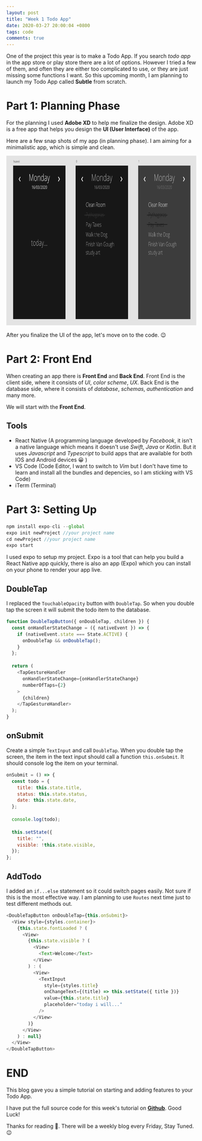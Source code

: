 ```yaml
---
layout: post
title: "Week 1 Todo App"
date: 2020-03-27 20:00:04 +0800
tags: code
comments: true
---
```


One of the project this year is to make a Todo App. If you search _todo app_ in the app store or play store there are a lot of options. However I tried a few of them, and often they are either too complicated to use, or they are just missing some functions I want. So this upcoming month, I am planning to launch my Todo App called **Subtle** from scratch.

# Part 1: Planning Phase

For the planning I used **Adobe XD** to help me finalize the design. Adobe XD is a free app that helps you design the **UI (User Interface)** of the app.

Here are a few snap shots of my app (in planning phase). I am aiming for a minimalistic app, which is simple and clean.

<img src="/img/todo/zoomin.png" alt="zoomin" width="800" height="450">

After you finalize the UI of the app, let's move on to the code. 😉

# Part 2: Front End

When creating an app there is **Front End** and **Back End**. Front End is the client side, where it consists of _UI_, _color scheme_, _UX_. Back End is the database side, where it consists of _database_, _schemas_, _authentication_ and many more.

We will start with the **Front End**.

## Tools

- React Native (A programming language developed by _Facebook_, it isn't a native language which means it doesn't use _Swift_, _Java_ or _Kotlin_. But it uses _Javascript_ and _Typescript_ to build apps that are available for both IOS and Android devices 😀 )
- VS Code (Code Editor, I want to switch to _Vim_ but I don't have time to learn and install all the bundles and depencies, so I am sticking with VS Code)
- iTerm (Terminal)

# Part 3: Setting Up

```javascript
npm install expo-cli --global
expo init newProject //your project name
cd newProject //your project name
expo start
```

I used expo to setup my project. Expo is a tool that can help you build a React Native app quickly, there is also an app (Expo) which you can install on your phone to render your app live.

## DoubleTap

I replaced the `TouchableOpacity` button with `DoubleTap`. So when you double tap the screen it will submit the todo item to the database.

```typescript
function DoubleTapButton({ onDoubleTap, children }) {
  const onHandlerStateChange = ({ nativeEvent }) => {
    if (nativeEvent.state === State.ACTIVE) {
      onDoubleTap && onDoubleTap();
    }
  };

  return (
    <TapGestureHandler
      onHandlerStateChange={onHandlerStateChange}
      numberOfTaps={2}
    >
      {children}
    </TapGestureHandler>
  );
}
```

## onSubmit

Create a simple `TextInput` and call `DoubleTap`. When you double tap the screen, the item in the text input should call a function `this.onSubmit`. It should console log the item on your terminal.

```javascript
onSubmit = () => {
  const todo = {
    title: this.state.title,
    status: this.state.status,
    date: this.state.date,
  };

  console.log(todo);

  this.setState({
    title: "",
    visible: !this.state.visible,
  });
};
```

## AddTodo

I added an `if...else` statement so it could switch pages easily. Not sure if this is the most effective way. I am planning to use `Routes` next time just to test different methods out.

```javascript
<DoubleTapButton onDoubleTap={this.onSubmit}>
  <View style={styles.container}>
    {this.state.fontLoaded ? (
      <View>
        {this.state.visible ? (
          <View>
            <Text>Welcome</Text>
          </View>
        ) : (
          <View>
            <TextInput
              style={styles.title}
              onChangeText={(title) => this.setState({ title })}
              value={this.state.title}
              placeholder="today i will..."
            />
          </View>
        )}
      </View>
    ) : null}
  </View>
</DoubleTapButton>
```

# END

This blog gave you a simple tutorial on starting and adding features to your Todo App.

I have put the full source code for this week's tutorial on **[Github](https://github.com/melaniehsieh/subtle)**. Good Luck!

Thanks for reading 👀. There will be a weekly blog every Friday, Stay Tuned.😉
